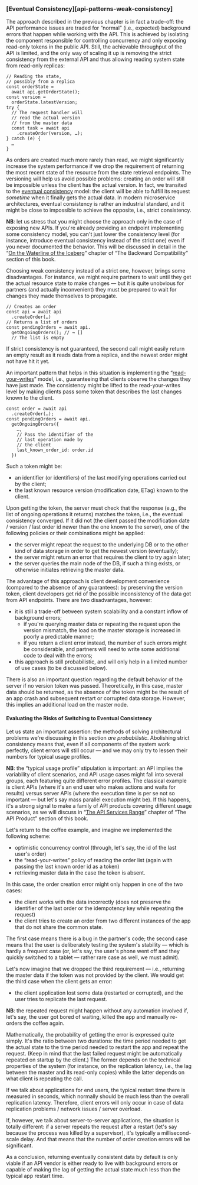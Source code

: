 ### [Eventual Consistency][api-patterns-weak-consistency]

The approach described in the previous chapter is in fact a trade-off: the API performance issues are traded for “normal” (i.e., expected) background errors that happen while working with the API. This is achieved by isolating the component responsible for controlling concurrency and only exposing read-only tokens in the public API. Still, the achievable throughput of the API is limited, and the only way of scaling it up is removing the strict consistency from the external API and thus allowing reading system state from read-only replicas:

```
// Reading the state,
// possibly from a replica
const orderState = 
  await api.getOrderState();
const version = 
  orderState.latestVersion;
try {
  // The request handler will
  // read the actual version
  // from the master data
  const task = await api
    .createOrder(version, …);
} catch (e) {
  …
}
```

As orders are created much more rarely than read, we might significantly increase the system performance if we drop the requirement of returning the most recent state of the resource from the state retrieval endpoints. The versioning will help us avoid possible problems: creating an order will still be impossible unless the client has the actual version. In fact, we transited to the [eventual consistency](https://en.wikipedia.org/wiki/Consistency_model#Eventual_consistency) model: the client will be able to fulfill its request *sometime* when it finally gets the actual data. In modern microservice architectures, eventual consistency is rather an industrial standard, and it might be close to impossible to achieve the opposite, i.e., strict consistency.

**NB**: let us stress that you might choose the approach only in the case of exposing new APIs. If you're already providing an endpoint implementing some consistency model, you can't just lower the consistency level (for instance, introduce eventual consistency instead of the strict one) even if you never documented the behavior. This will be discussed in detail in the “[On the Waterline of the Iceberg](#back-compat-iceberg-waterline)” chapter of “The Backward Compatibility” section of this book.

Choosing weak consistency instead of a strict one, however, brings some disadvantages. For instance, we might require partners to wait until they get the actual resource state to make changes — but it is quite unobvious for partners (and actually inconvenient) they must be prepared to wait for changes they made themselves to propagate.

```
// Creates an order
const api = await api
  .createOrder(…)
// Returns a list of orders
const pendingOrders = await api.
  getOngoingOrders(); // → []
  // The list is empty
```

If strict consistency is not guaranteed, the second call might easily return an empty result as it reads data from a replica, and the newest order might not have hit it yet.

An important pattern that helps in this situation is implementing the “[read-your-writes](https://en.wikipedia.org/wiki/Consistency_model#Read-your-writes_consistency)” model, i.e., guaranteeing that clients observe the changes they have just made. The consistency might be lifted to the read-your-writes level by making clients pass some token that describes the last changes known to the client.

```
const order = await api
  .createOrder(…);
const pendingOrders = await api.
  getOngoingOrders({
    …,
    // Pass the identifier of the
    // last operation made by
    // the client
    last_known_order_id: order.id
  })
```

Such a token might be:
  * an identifier (or identifiers) of the last modifying operations carried out by the client;
  * the last known resource version (modification date, ETag) known to the client.

Upon getting the token, the server must check that the response (e.g., the list of ongoing operations it returns) matches the token, i.e., the eventual consistency converged. If it did not (the client passed the modification date / version / last order id newer than the one known to the server), one of the following policies or their combinations might be applied:
  * the server might repeat the request to the underlying DB or to the other kind of data storage in order to get the newest version (eventually);
  * the server might return an error that requires the client to try again later;
  * the server queries the main node of the DB, if such a thing exists, or otherwise initiates retrieving the master data.

The advantage of this approach is client development convenience (compared to the absence of any guarantees): by preserving the version token, client developers get rid of the possible inconsistency of the data got from API endpoints. There are two disadvantages, however:
  * it is still a trade-off between system scalability and a constant inflow of background errors;
      * if you're querying master data or repeating the request upon the version mismatch, the load on the master storage is increased in poorly a predictable manner;
      * if you return a client error instead, the number of such errors might be considerable, and partners will need to write some additional code to deal with the errors;
  * this approach is still probabilistic, and will only help in a limited number of use cases (to be discussed below).

There is also an important question regarding the default behavior of the server if no version token was passed. Theoretically, in this case, master data should be returned, as the absence of the token might be the result of an app crash and subsequent restart or corrupted data storage. However, this implies an additional load on the master node.

#### Evaluating the Risks of Switching to Eventual Consistency

Let us state an important assertion: the methods of solving architectural problems we're discussing in this section *are probabilistic*. Abolishing strict consistency means that, even if all components of the system work perfectly, client errors will still occur — and we may only try to lessen their numbers for typical usage profiles.

**NB**: the “typical usage profile” stipulation is important: an API implies the variability of client scenarios, and API usage cases might fall into several groups, each featuring quite different error profiles. The classical example is client APIs (where it's an end user who makes actions and waits for results) versus server APIs (where the execution time is per se not so important — but let's say mass parallel execution might be). If this happens, it's a strong signal to make a family of API products covering different usage scenarios, as we will discuss in “[The API Services Range](#api-product-range)” chapter of “The API Product” section of this book.

Let's return to the coffee example, and imagine we implemented the following scheme:
  * optimistic concurrency control (through, let's say, the id of the last user's order)
  * the “read-your-writes” policy of reading the order list (again with passing the last known order id as a token)
  * retrieving master data in the case the token is absent.

In this case, the order creation error might only happen in one of the two cases:
  * the client works with the data incorrectly (does not preserve the identifier of the last order or the idempotency key while repeating the request)
  * the client tries to create an order from two different instances of the app that do not share the common state.

The first case means there is a bug in the partner's code; the second case means that the user is deliberately testing the system's stability — which is hardly a frequent case (or, let's say, the user's phone went off and they quickly switched to a tablet — rather rare case as well, we must admit).

Let's now imagine that we dropped the third requirement — i.e., returning the master data if the token was not provided by the client. We would get the third case when the client gets an error:
  * the client application lost some data (restarted or corrupted), and the user tries to replicate the last request.

**NB**: the repeated request might happen without any automation involved if, let's say, the user got bored of waiting, killed the app and manually re-orders the coffee again.

Mathematically, the probability of getting the error is expressed quite simply. It's the ratio between two durations: the time period needed to get the actual state to the time period needed to restart the app and repeat the request. (Keep in mind that the last failed request might be automatically repeated on startup by the client.) The former depends on the technical properties of the system (for instance, on the replication latency, i.e., the lag between the master and its read-only copies) while the latter depends on what client is repeating the call.

If we talk about applications for end users, the typical restart time there is measured in seconds, which normally should be much less than the overall replication latency. Therefore, client errors will only occur in case of data replication problems / network issues / server overload.

If, however, we talk about server-to-server applications, the situation is totally different: if a server repeats the request after a restart (let's say because the process was killed by a supervisor), it's typically a millisecond-scale delay. And that means that the number of order creation errors will be significant.

As a conclusion, returning eventually consistent data by default is only viable if an API vendor is either ready to live with background errors or capable of making the lag of getting the actual state much less than the typical app restart time.
